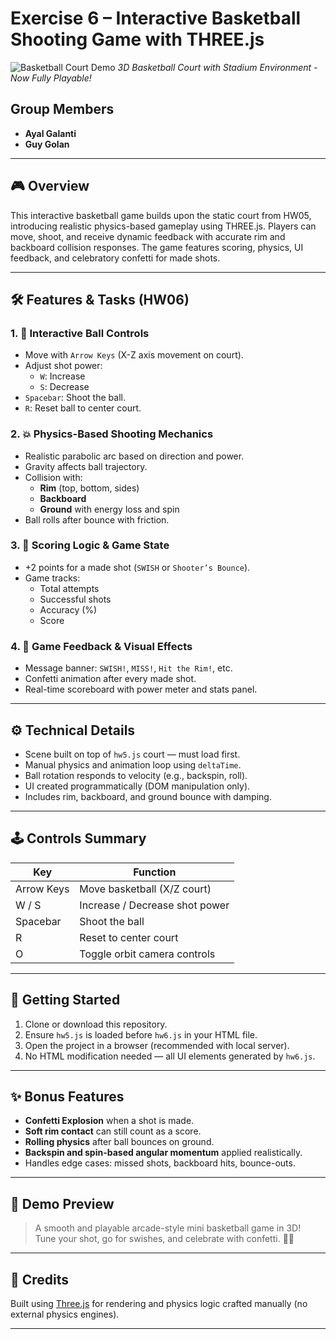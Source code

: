 # Exercise 6 – Interactive Basketball Shooting Game with THREE.js

![Basketball Court Demo](basketball_hw5.gif)
*3D Basketball Court with Stadium Environment - Now Fully Playable!*

## Group Members
- **Ayal Galanti**
- **Guy Golan**

---

## 🎮 Overview

This interactive basketball game builds upon the static court from HW05, introducing realistic physics-based gameplay using THREE.js. Players can move, shoot, and receive dynamic feedback with accurate rim and backboard collision responses. The game features scoring, physics, UI feedback, and celebratory confetti for made shots.

---

## 🛠️ Features & Tasks (HW06)

### 1. 🏀 Interactive Ball Controls
- Move with `Arrow Keys` (X-Z axis movement on court).
- Adjust shot power:
  - `W`: Increase
  - `S`: Decrease
- `Spacebar`: Shoot the ball.
- `R`: Reset ball to center court.

### 2. 💥 Physics-Based Shooting Mechanics
- Realistic parabolic arc based on direction and power.
- Gravity affects ball trajectory.
- Collision with:
  - **Rim** (top, bottom, sides)
  - **Backboard**
  - **Ground** with energy loss and spin
- Ball rolls after bounce with friction.

### 3. 🧠 Scoring Logic & Game State
- +2 points for a made shot (`SWISH` or `Shooter’s Bounce`).
- Game tracks:
  - Total attempts
  - Successful shots
  - Accuracy (%)
  - Score

### 4. 🎉 Game Feedback & Visual Effects
- Message banner: `SWISH!`, `MISS!`, `Hit the Rim!`, etc.
- Confetti animation after every made shot.
- Real-time scoreboard with power meter and stats panel.

---

## ⚙️ Technical Details

- Scene built on top of `hw5.js` court — must load first.
- Manual physics and animation loop using `deltaTime`.
- Ball rotation responds to velocity (e.g., backspin, roll).
- UI created programmatically (DOM manipulation only).
- Includes rim, backboard, and ground bounce with damping.

---

## 🕹️ Controls Summary

| Key         | Function                        |
|-------------|----------------------------------|
| Arrow Keys  | Move basketball (X/Z court)      |
| W / S       | Increase / Decrease shot power   |
| Spacebar    | Shoot the ball                   |
| R           | Reset to center court            |
| O           | Toggle orbit camera controls     |

---

## 🚀 Getting Started

1. Clone or download this repository.
2. Ensure `hw5.js` is loaded before `hw6.js` in your HTML file.
3. Open the project in a browser (recommended with local server).
4. No HTML modification needed — all UI elements generated by `hw6.js`.

---

## ✨ Bonus Features

- **Confetti Explosion** when a shot is made.
- **Soft rim contact** can still count as a score.
- **Rolling physics** after ball bounces on ground.
- **Backspin and spin-based angular momentum** applied realistically.
- Handles edge cases: missed shots, backboard hits, bounce-outs.

---

## 📸 Demo Preview

> A smooth and playable arcade-style mini basketball game in 3D!  
> Tune your shot, go for swishes, and celebrate with confetti. 🏀🎊

---

## 🧾 Credits

Built using [Three.js](https://threejs.org/) for rendering and physics logic crafted manually (no external physics engines).

---

